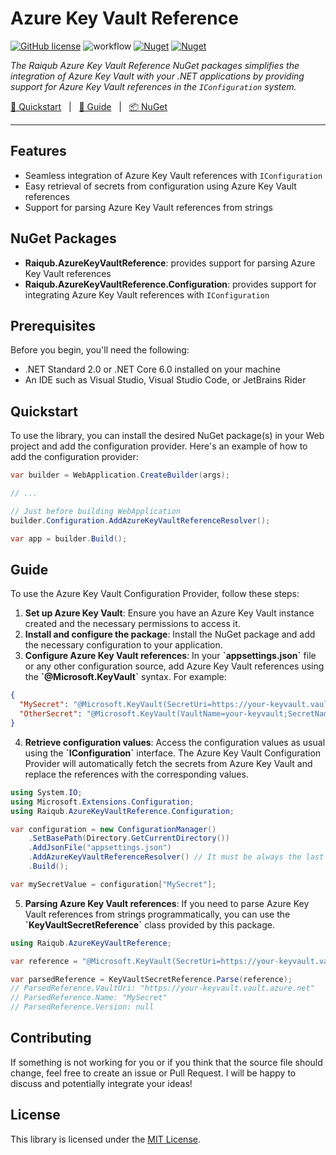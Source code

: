 # Azure Key Vault Reference

[![GitHub license](https://img.shields.io/badge/license-MIT-blue.svg?style=flat-square)](https://raw.githubusercontent.com/EngRajabi/Enum.Source.Generator/master/LICENSE)
![workflow](https://github.com/skarllot/azure-keyvault-reference/actions/workflows/dotnet.yml/badge.svg?branch=main)
[![Nuget](https://img.shields.io/nuget/v/Raiqub.AzureKeyVaultReference.Configuration)](https://www.nuget.org/packages/Raiqub.AzureKeyVaultReference.Configuration)
[![Nuget](https://img.shields.io/nuget/dt/Raiqub.AzureKeyVaultReference.Configuration?label=Nuget.org%20Downloads&style=flat-square&color=blue)](https://www.nuget.org/packages/Raiqub.AzureKeyVaultReference.Configuration)

_The Raiqub Azure Key Vault Reference NuGet packages simplifies the integration of Azure Key Vault with your .NET applications by providing support for Azure Key Vault references in the `IConfiguration` system._

[🏃 Quickstart](#quickstart) &nbsp; | &nbsp; [📗 Guide](#guide) &nbsp; | &nbsp; [📦 NuGet](https://www.nuget.org/packages/Raiqub.AzureKeyVaultReference.Configuration)

<hr />

## Features
* Seamless integration of Azure Key Vault references with `IConfiguration`
* Easy retrieval of secrets from configuration using Azure Key Vault references
* Support for parsing Azure Key Vault references from strings

## NuGet Packages
* **Raiqub.AzureKeyVaultReference**: provides support for parsing Azure Key Vault references
* **Raiqub.AzureKeyVaultReference.Configuration**: provides support for integrating Azure Key Vault references with `IConfiguration`

## Prerequisites
Before you begin, you'll need the following:

* .NET Standard 2.0 or .NET Core 6.0 installed on your machine
* An IDE such as Visual Studio, Visual Studio Code, or JetBrains Rider

## Quickstart
To use the library, you can install the desired NuGet package(s) in your Web project and add the configuration provider. Here's an example of how to add the configuration provider:

```csharp
var builder = WebApplication.CreateBuilder(args);

// ...

// Just before building WebApplication
builder.Configuration.AddAzureKeyVaultReferenceResolver();

var app = builder.Build();
```

## Guide
To use the Azure Key Vault Configuration Provider, follow these steps:

1. **Set up Azure Key Vault**: Ensure you have an Azure Key Vault instance created and the necessary permissions to access it.
2. **Install and configure the package**: Install the NuGet package and add the necessary configuration to your application.
3. **Configure Azure Key Vault references**: In your **\`appsettings.json\`** file or any other configuration source, add Azure Key Vault references using the **\`@Microsoft.KeyVault\`** syntax. For example:

```json
{
  "MySecret": "@Microsoft.KeyVault(SecretUri=https://your-keyvault.vault.azure.net/secrets/MySecret)",
  "OtherSecret": "@Microsoft.KeyVault(VaultName=your-keyvault;SecretName=OtherSecret)"
}
```

4. **Retrieve configuration values**: Access the configuration values as usual using the **\`IConfiguration\`** interface. The Azure Key Vault Configuration Provider will automatically fetch the secrets from Azure Key Vault and replace the references with the corresponding values.

```csharp
using System.IO;
using Microsoft.Extensions.Configuration;
using Raiqub.AzureKeyVaultReference.Configuration;

var configuration = new ConfigurationManager()
    .SetBasePath(Directory.GetCurrentDirectory())
    .AddJsonFile("appsettings.json")
    .AddAzureKeyVaultReferenceResolver() // It must be always the last provider
    .Build();

var mySecretValue = configuration["MySecret"];
```

5. **Parsing Azure Key Vault references**: If you need to parse Azure Key Vault references from strings programmatically, you can use the **\`KeyVaultSecretReference\`** class provided by this package.

```csharp
using Raiqub.AzureKeyVaultReference;

var reference = "@Microsoft.KeyVault(SecretUri=https://your-keyvault.vault.azure.net/secrets/MySecret)";

var parsedReference = KeyVaultSecretReference.Parse(reference);
// ParsedReference.VaultUri: "https://your-keyvault.vault.azure.net"
// ParsedReference.Name: "MySecret"
// ParsedReference.Version: null
```

## Contributing

If something is not working for you or if you think that the source file
should change, feel free to create an issue or Pull Request.
I will be happy to discuss and potentially integrate your ideas!

## License

This library is licensed under the [MIT License](./LICENSE).
